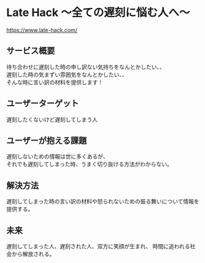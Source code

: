 # Late Hack 〜全ての遅刻に悩む人へ〜
https://www.late-hack.com/
## サービス概要
待ち合わせに遅刻した時の申し訳ない気持ちをなんとかしたい、、
<br>
遅刻した時の気まずい雰囲気をなんとかしたい、、
<br>
そんな時に言い訳の材料を提供します！
## ユーザーターゲット
遅刻したくないけど遅刻してしまう人
## ユーザーが抱える課題
遅刻しないための情報は世に多くあるが、
<br>
それでも遅刻してしまった時、うまく切り抜ける方法がわからない。
## 解決方法
遅刻してしまった時の言い訳の材料や怒られないための振る舞いについて情報を提供する。
## 未来
遅刻してしまった人、遅刻された人、双方に笑顔が生まれ、
時間に追われる社会から解放される。
